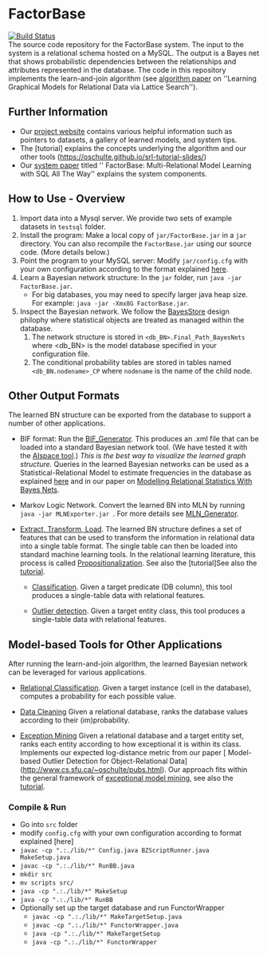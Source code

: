 # FactorBase
[![Build Status](https://travis-ci.org/sfu-cl-lab/FactorBase.svg?branch=master)](https://travis-ci.org/sfu-cl-lab/FactorBase)   
The source code repository for the FactorBase system. The input to the system is a relational schema hosted on a MySQL. The output is a Bayes net that shows probabilistic dependencies between the relationships and attributes represented in the database. 
The code in this repository implements the learn-and-join algorithm (see [algorithm paper](http://www.cs.sfu.ca/~oschulte/pubs.html) on  ''Learning Graphical Models for Relational Data via Lattice Search''). 

## Further Information

+ Our [project website](http://www.cs.sfu.ca/~oschulte/BayesBase/BayesBase.html) contains various helpful information such as pointers to datasets, a gallery of learned models, and system tips. 
+ The [tutorial] explains the concepts underlying the algorithm and our other tools (https://oschulte.github.io/srl-tutorial-slides/)
+  Our [system paper](http://www.cs.sfu.ca/~oschulte/pubs.html) titled '' FactorBase: Multi-Relational Model Learning with SQL All The Way'' explains the system components.

## How to Use - Overview

1. Import data into a Mysql server. We provide two sets of example datasets in `testsql` folder. 
2. Install the program: Make a local copy of `jar/FactorBase.jar` in a `jar` directory. You can also recompile the `FactorBase.jar` using our source code. (More details below.) 
3. Point the program to your MySQL server: Modify `jar/config.cfg` with your own configuration according to the format explained [here](http://www.cs.sfu.ca/~oschulte/BayesBase/options.html).  
4. Learn a Bayesian network structure:  In the `jar` folder, run `java -jar FactorBase.jar`. 
	+ For big databases, you may need to specify larger java heap size. For example: `java -jar -Xmx8G FactorBase.jar`.  
5. Inspect the Bayesian network. We follow the [BayesStore](http://dl.acm.org/citation.cfm?id=1453896) design philophy where statistical objects are treated as managed within the database. 
	1. The network structure is stored in `<db_BN>.Final_Path_BayesNets` where <db_BN> is the model database specified in your configuration file.
	2. The conditional probability tables are stored in tables named `<db_BN.nodename>_CP` where `nodename` is the name of the child node.

## Other Output Formats

The learned BN structure can be exported from the database to support a number of other applications.

+ BIF format: Run the [BIF_Generator](https://github.com/sfu-cl-lab/BIF_Generator). This produces an .xml file that can be loaded into a standard Bayesian network tool. (We have tested it with the [AIspace tool](http://aispace.org/bayes/).) *This is the best way to visualize the learned graph structure.* 
Queries in the learned Bayesian networks can be used as a Statistical-Relational Model to estimate frequencies in the database as explained [here](https://www.researchgate.net/publication/2919745_Selectivity_Estimation_using_Probabilistic_Models) and in our paper on [Modelling Relational Statistics With Bayes Nets](http://www.cs.sfu.ca/~oschulte/pubs.html). 

+ Markov Logic Network. Convert the learned BN into MLN by running `java -jar MLNExporter.jar `. For more details see [MLN_Generator](https://github.com/sfu-cl-lab/MLN_Generator).

+ [Extract, Transform, Load](https://en.wikipedia.org/wiki/Extract,_transform,_load). The learned BN structure defines a set of features that can be used to transform the information in relational data into a single table format. The single table can then be loaded into standard machine learning tools. In the relational learning literature, this process is called [Propositionalization](http://link.springer.com/referenceworkentry/10.1007%2F978-0-387-30164-8_680). See also the [tutorial]See also the [tutorial](https://oschulte.github.io/srl-tutorial-slides/ch5-rel-bayes-net-classifier.pptx).

	+ [Classification](https://github.com/sfu-cl-lab/etl-classification). Given a target predicate (DB column), this tool produces a single-table data with relational features. 
	
	+ [Outlier detection](https://github.com/sfu-cl-lab/etl-outlier-detection). Given a target entity class, this tool produces a single-table data with relational features. 


## Model-based Tools for Other Applications

After running the learn-and-join algorithm, the learned Bayesian network can be leveraged for various applications. 

+ [Relational Classification](https://github.com/sfu-cl-lab/relational-classification). Given a target instance (cell in the database), computes a probability for each possible value.

+ [Data Cleaning](https://github.com/sfu-cl-lab/data-cleaning) Given a relational database, ranks the database values according to their (im)probability.

+ [Exception Mining](https://github.com/sfu-cl-lab/exception-mining) Given a relational database and a target entity set, ranks each entity according to how exceptional it is within its class. Implements our expected log-distance metric from our paper [
Model-based Outlier Detection for Object-Relational Data] (http://www.cs.sfu.ca/~oschulte/pubs.html). Our approach fits within the general framework of [exceptional model mining](http://www.cs.uu.nl/groups/ADA/emm/), see also the [tutorial](https://oschulte.github.io/srl-tutorial-slides/ch6-anomaly.pptx). 

  
### Compile & Run  
+ Go into `src` folder 
+ modify `config.cfg`  with your own configuration according to format explained [here]
+ `javac -cp ".:./lib/*" Config.java BZScriptRunner.java MakeSetup.java`  
+ `javac -cp ".:./lib/*" RunBB.java`  
+ `mkdir src`  
+ `mv scripts src/`  
+ `java -cp ".:./lib/*" MakeSetup`  
+ `java -cp ".:./lib/*" RunBB`  
+ Optionally set up the target database and run FunctorWrapper  
  + `javac -cp ".:./lib/*" MakeTargetSetup.java`  
  + `javac -cp ".:./lib/*" FunctorWrapper.java`  
  + `java -cp ".:./lib/*" MakeTargetSetup`  
  + `java -cp ".:./lib/*" FunctorWrapper` 

